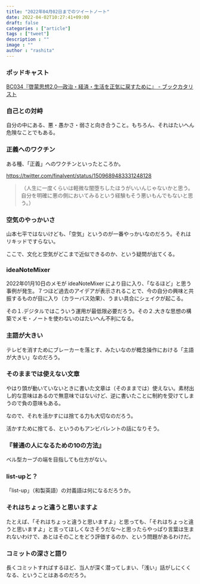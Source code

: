 ```yaml
---
title: "2022年04月02日までのツイートノート"
date: 2022-04-02T10:27:41+09:00
draft: false
categories : ["article"]
tags : ["tweet"]
description : ""
image : ""
author : "rashita"
---
```


### ポッドキャスト

[BC034『啓蒙思想2.0―政治・経済・生活を正気に戻すために』 - ブックカタリスト](https://bookcatalyst.substack.com/p/bc03420?r=8qq62&s=w&utm_campaign=post&utm_medium=web)

### 自己との対峙

自分の中にある、悪・愚かさ・弱さと向き合うこと。もちろん、それはたいへん危険なことでもある。

### 正義へのワクチン

ある種、「正義」へのワクチンといったところか。

https://twitter.com/finalvent/status/1509689483331248128

>（人生に一度くらいは軽微な闇堕ちしたほうがいいんじゃないかと思う。自分を明確に悪の側においてみるという経験もそう悪いもんでもないと思う。）

### 空気のやっかいさ

山本七平ではないけども、「空気」というのが一番やっかいなのだろう。それはリキッドですらない。

ここで、文化と空気がどこまで近似できるのか、という疑問が出てくる。

### ideaNoteMixer 

2022年01月10日のメモが ideaNoteMixer により目に入り、「なるほど」と思う事例が発生。７つほど過去のアイデアが表示されることで、今の自分の興味と共振するものが目に入り（カラーバス効果）、うまい具合にシェイクが起こる。

その１.デジタルではこういう運用が最低限必要だろう。その２.大きな思想の構築でメモ・ノートを使わないのはたいへん不利になる。

### 主語が大きい

テレビを消すためにブレーカーを落とす、みたいなのが概念操作における「主語が大きい」なのだろう。

### そのままでは使えない文章

やはり頭が動いていないときに書いた文章は（そのままでは）使えない。素材出し的な意味はあるので無意味ではないけど、逆に書いたことに制約を受けてしまうので負の意味もある。

なので、それを活かすには捨てる力も大切なのだろう。

活かすために捨てる、というのもアンビバレントの話になりそう。

### 『普通の人になるための10の方法』

ベル型カーブの端を目指しても仕方がない。

###  list-upと？

「list-up」（和製英語）の対義語は何になるだろうか。

### それはちょっと違うと思いますよ

たとえば、「それはちょっと違うと思いますよ」と思っても、「それはちょっと違うと思いますよ」と言ってほしくなさそうだな〜と思ったらやっぱり言葉は生まれないわけで、あとはそのことをどう評価するのか、という問題があるわけだ。

### コミットの深さと語り

長くコミットすればするほど、当人が深く潜ってしまい、「浅い」話がしにくくなる、ということはあるのだろう。